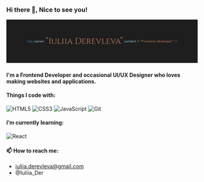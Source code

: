 ### Hi there 👋, Nice to see you!

![my name is Iuliia](https://github.com/Iuliia-D/Iuliia-D/blob/main/Frame%2015.png?raw=true)

#### I'm a Frontend Developer and occasional UI/UX Designer who loves making websites and applications.

#### Things I code with:
![HTML5](https://img.shields.io/badge/html5-%23E34F26.svg?style=for-the-badge&logo=html5&logoColor=white)
![CSS3](https://img.shields.io/badge/css3-%231572B6.svg?style=for-the-badge&logo=css3&logoColor=white)
![JavaScript](https://img.shields.io/badge/javascript-%23323330.svg?style=for-the-badge&logo=javascript&logoColor=%23F7DF1E)
![Git](https://img.shields.io/badge/git-%23F05033.svg?style=for-the-badge&logo=git&logoColor=white)
#### I’m currently learning:
![React](https://img.shields.io/badge/react-%2320232a.svg?style=for-the-badge&logo=react&logoColor=%2361DAFB)

#### 📫 How to reach me: 
- iuliia.derevleva@gmail.com
- @Iuliia_Der
